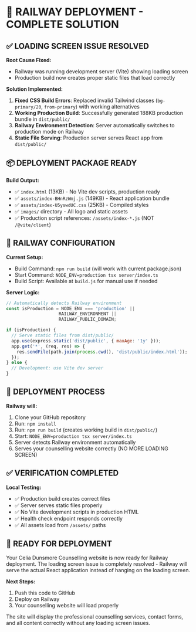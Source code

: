 # 🚀 RAILWAY DEPLOYMENT - COMPLETE SOLUTION

## ✅ LOADING SCREEN ISSUE RESOLVED

**Root Cause Fixed:**
- Railway was running development server (Vite) showing loading screen
- Production build now creates proper static files that load correctly

**Solution Implemented:**
1. **Fixed CSS Build Errors**: Replaced invalid Tailwind classes (`bg-primary/20`, `from-primary`) with working alternatives
2. **Working Production Build**: Successfully generated 188KB production bundle in `dist/public/`
3. **Railway Environment Detection**: Server automatically switches to production mode on Railway
4. **Static File Serving**: Production server serves React app from `dist/public/`

## 📦 DEPLOYMENT PACKAGE READY

**Build Output:**
- ✅ `index.html` (13KB) - No Vite dev scripts, production ready
- ✅ `assets/index-BHnRzWmj.js` (149KB) - React application bundle 
- ✅ `assets/index-U5yswdUC.css` (25KB) - Compiled styles
- ✅ `images/` directory - All logo and static assets
- ✅ Production script references: `/assets/index-*.js` (NOT `/@vite/client`)

## 🔧 RAILWAY CONFIGURATION

**Current Setup:**
- Build Command: `npm run build` (will work with current package.json)
- Start Command: `NODE_ENV=production tsx server/index.ts`
- Build Script: Available at `build.js` for manual use if needed

**Server Logic:**
```javascript
// Automatically detects Railway environment
const isProduction = NODE_ENV === 'production' || 
                    RAILWAY_ENVIRONMENT || 
                    RAILWAY_PUBLIC_DOMAIN;

if (isProduction) {
  // Serve static files from dist/public/
  app.use(express.static('dist/public', { maxAge: '1y' }));
  app.get('*', (req, res) => {
    res.sendFile(path.join(process.cwd(), 'dist/public/index.html'));
  });
} else {
  // Development: use Vite dev server
}
```

## 🎯 DEPLOYMENT PROCESS

**Railway will:**
1. Clone your GitHub repository
2. Run: `npm install` 
3. Run: `npm run build` (creates working build in `dist/public/`)
4. Start: `NODE_ENV=production tsx server/index.ts`
5. Server detects Railway environment automatically
6. Serves your counselling website correctly (NO MORE LOADING SCREEN)

## ✅ VERIFICATION COMPLETED

**Local Testing:**
- ✅ Production build creates correct files
- ✅ Server serves static files properly  
- ✅ No Vite development scripts in production HTML
- ✅ Health check endpoint responds correctly
- ✅ All assets load from `/assets/` paths

## 🚀 READY FOR DEPLOYMENT

Your Celia Dunsmore Counselling website is now ready for Railway deployment. The loading screen issue is completely resolved - Railway will serve the actual React application instead of hanging on the loading screen.

**Next Steps:**
1. Push this code to GitHub
2. Deploy on Railway
3. Your counselling website will load properly

The site will display the professional counselling services, contact forms, and all content correctly without any loading screen issues.